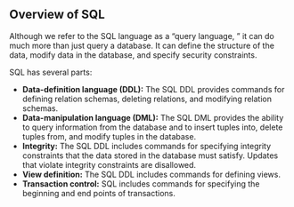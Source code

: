 ## Overview of SQL
Although we refer to the SQL language as a “query language, ” it can do much more than just query a database. It can define the structure of the data, modify data in the database, and specify security constraints.  

SQL has several parts:
- **Data-definition language (DDL):** The SQL DDL provides commands for defining relation schemas, deleting relations, and modifying relation schemas.
- **Data-manipulation language (DML):** The SQL DML provides the ability to query information from the database and to insert tuples into, delete tuples from, and modify tuples in the database.
- **Integrity:** The SQL DDL includes commands for specifying integrity constraints that the data stored in the database must satisfy. Updates that violate integrity constraints are disallowed.
- **View definition:** The SQL DDL includes commands for defining views.
- **Transaction control:** SQL includes commands for specifying the beginning and end points of transactions.
